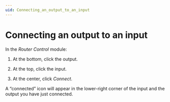 ```yaml
---
uid: Connecting_an_output_to_an_input
---
```


# Connecting an output to an input

In the *Router Control* module:

1. At the bottom, click the output.

1. At the top, click the input.

1. At the center, click *Connect*.

A “connected” icon will appear in the lower-right corner of the input and the output you have just connected.
